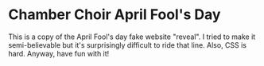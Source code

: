 # Chamber Choir April Fool's Day

This is a copy of the April Fool's day fake website "reveal".
I tried to make it semi-believable but it's surprisingly difficult to ride 
that line.
Also, CSS is hard.
Anyway, have fun with it!
